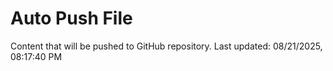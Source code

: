 # Auto Push File

Content that will be pushed to GitHub repository.
Last updated: 08/21/2025, 08:17:40 PM